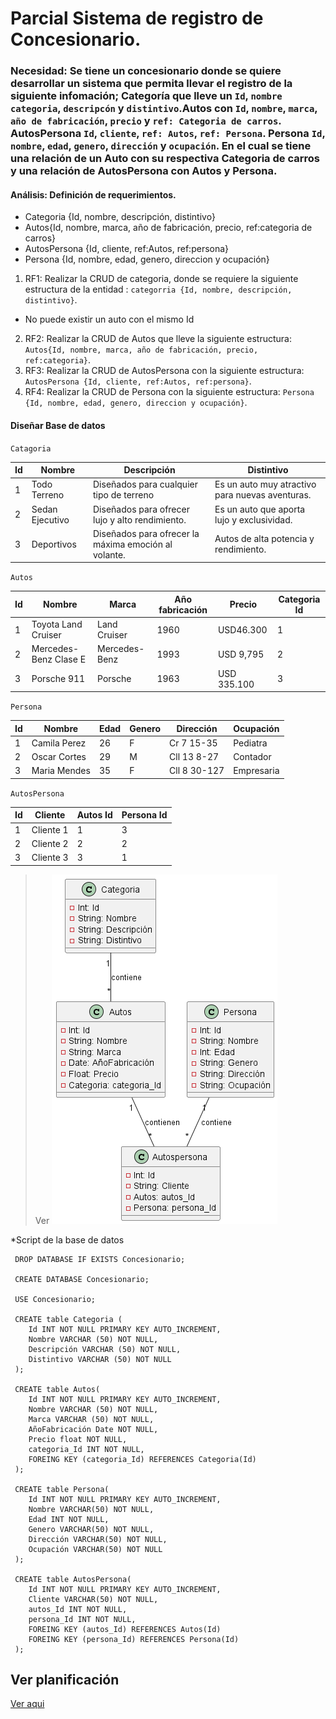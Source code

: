 # Parcial Sistema de registro de Concesionario.

### Necesidad: Se tiene un concesionario donde se quiere desarrollar un sistema que permita llevar el registro de la siguiente infomación; Categoría que lleve un `Id`, `nombre categoria`, `descripcón` y `distintivo`.Autos con `Id`, `nombre`, `marca`, `año de fabricación`, `precio` y `ref: Categoria de carros`. AutosPersona `Id`, `cliente`, `ref: Autos`, `ref: Persona`. Persona `Id`, `nombre`, `edad`, `genero`, `dirección` y `ocupación`. En el cual se tiene una relación de un Auto con su respectiva Categoria de carros y una relación de AutosPersona con Autos y Persona.  


#### Análisis: Definición de requerimientos. 

* Categoria {Id, nombre, descripción, distintivo}
* Autos{Id, nombre, marca, año de fabricación, precio, ref:categoria de carros}
* AutosPersona {Id, cliente, ref:Autos, ref:persona}
* Persona {Id, nombre, edad, genero, direccion y ocupación}

1. RF1: Realizar la CRUD de categoria, donde se requiere la siguiente estructura de la entidad : `categorria {Id, nombre, descripción, distintivo}`.
- No puede existir un auto con el mismo Id
2. RF2: Realizar la CRUD de Autos que lleve la siguiente estructura: `Autos{Id, nombre, marca, año de fabricación, precio, ref:categoria}`. 
3. RF3: Realizar la CRUD de AutosPersona con la siguiente estructura: `AutosPersona {Id, cliente, ref:Autos, ref:persona}`.
4. RF4: Realizar la CRUD de Persona con la siguiente estructura: `Persona {Id, nombre, edad, genero, direccion y ocupación}`.

#### Diseñar Base de datos
`Catagoria`

|Id|    Nombre     |                       Descripción                   |              Distintivo                      |
|--|---------------|-----------------------------------------------------|----------------------------------------------|
|1 |Todo Terreno   |Diseñados para cualquier tipo de terreno             |Es un auto muy atractivo para nuevas aventuras.
|2 |Sedan Ejecutivo|Diseñados para ofrecer lujo y alto rendimiento.      |Es un auto que aporta lujo y exclusividad.     
|3 |Deportivos     |Diseñados para ofrecer la máxima emoción al volante. |Autos de alta potencia y rendimiento.

`Autos`

|Id|         Nombre       |    Marca     | Año fabricación |    Precio   | Categoria  Id|
|--|----------------------|--------------|-----------------|-------------|--------------|
|1 |Toyota Land Cruiser   |Land Cruiser  |      1960       | USD46.300   |      1       |
|2 |Mercedes-Benz Clase E |Mercedes-Benz |      1993       | USD 9,795   |      2       |
|3 |Porsche 911           |Porsche       |      1963       | USD 335.100 |      3       |

`Persona`

|Id|     Nombre   | Edad | Genero |  Dirección | Ocupación | 
|--|--------------|------|--------|------------|-----------|
|1 | Camila Perez |  26  |   F    |Cr 7 15-35  |  Pediatra |
|2 | Oscar Cortes |  29  |   M    |Cll 13 8-27 | Contador  |
|3 | Maria Mendes |  35  |   F    |Cll 8 30-127| Empresaria|

`AutosPersona`

|Id|   Cliente | Autos Id | Persona Id |
|--|-----------|----------|------------|
|1 | Cliente 1 |     1    |     3      |
|2 | Cliente 2 |     2    |     2      |
|3 | Cliente 3 |     3    |     1      |

>Ver
![modelo relacional del ejercicio](Concesionario.png)

*Script de la base de datos

     DROP DATABASE IF EXISTS Concesionario;

     CREATE DATABASE Concesionario;
     
     USE Concesionario; 

     CREATE table Categoria (
        Id INT NOT NULL PRIMARY KEY AUTO_INCREMENT,
        Nombre VARCHAR (50) NOT NULL,
        Descripción VARCHAR (50) NOT NULL,
        Distintivo VARCHAR (50) NOT NULL
     );

     CREATE table Autos(
        Id INT NOT NULL PRIMARY KEY AUTO_INCREMENT,
        Nombre VARCHAR (50) NOT NULL,
        Marca VARCHAR (50) NOT NULL,
        AñoFabricación Date NOT NULL,
        Precio float NOT NULL,
        categoria_Id INT NOT NULL,
        FOREING KEY (categoria_Id) REFERENCES Categoria(Id)
     );

     CREATE table Persona(
        Id INT NOT NULL PRIMARY KEY AUTO_INCREMENT,
        Nombre VARCHAR(50) NOT NULL,
        Edad INT NOT NULL,
        Genero VARCHAR(50) NOT NULL,
        Dirección VARCHAR(50) NOT NULL,
        Ocupación VARCHAR(50) NOT NULL
     );

     CREATE table AutosPersona(
        Id INT NOT NULL PRIMARY KEY AUTO_INCREMENT,
        Cliente VARCHAR(50) NOT NULL,
        autos_Id INT NOT NULL,
        persona_Id INT NOT NULL,
        FOREING KEY (autos_Id) REFERENCES Autos(Id)
        FOREING KEY (persona_Id) REFERENCES Persona(Id)
     );


   ## Ver planificación 
   [Ver aqui](https://trello.com/invite/b/0f882wDs/ATTIe6f326222dc62d21e3e1bfbecb68db4a00D64AAF/parcial)
    
